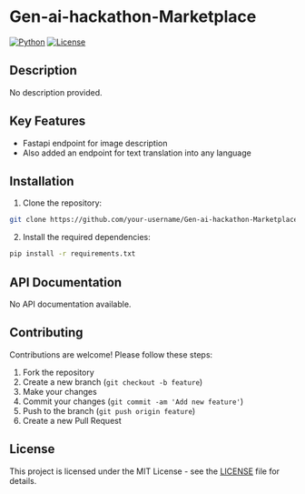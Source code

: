 # Gen-ai-hackathon-Marketplace

[![Python](https://img.shields.io/badge/Primary%20Language-Python-blue)](https://www.python.org/)
[![License](https://img.shields.io/badge/License-MIT-green)](https://opensource.org/licenses/MIT)

## Description

No description provided.

## Key Features

- Fastapi endpoint for image description 
- Also added an endpoint for text translation into any language

## Installation

1. Clone the repository:

```bash
git clone https://github.com/your-username/Gen-ai-hackathon-Marketplace.git
```

2. Install the required dependencies:

```bash
pip install -r requirements.txt
```

## API Documentation

No API documentation available.

## Contributing

Contributions are welcome! Please follow these steps:

1. Fork the repository
2. Create a new branch (`git checkout -b feature`)
3. Make your changes
4. Commit your changes (`git commit -am 'Add new feature'`)
5. Push to the branch (`git push origin feature`)
6. Create a new Pull Request

## License

This project is licensed under the MIT License - see the [LICENSE](LICENSE) file for details.